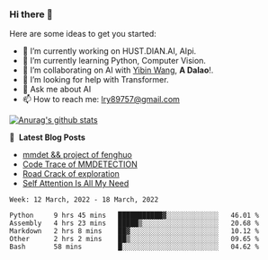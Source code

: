 ### Hi there 👋

<!--
**LRY89757/LRY89757** is a ✨ _special_ ✨ repository because its `README.md` (this file) appears on your GitHub profile.
-->
Here are some ideas to get you started:

- 🔭 I’m currently working on HUST.DIAN.AI, AIpi.
- 🌱 I’m currently learning Python, Computer Vision.
- 👯 I’m collaborating on AI with [Yibin Wang](https://github.com/flyleeee), **A Dalao**!.
- 🤔 I’m looking for help with Transformer.
- 💬 Ask me about AI
- 📫 How to reach me: lry89757@gmail.com
<!-- - 😄 Pronouns: ... -->
<!-- - ⚡ Fun fact: ... -->

[![Anurag's github stats](https://github-readme-stats.vercel.app/api?username=LRY89757)](https://github.com/anuraghazra/github-readme-stats)

📕 &nbsp;**Latest Blog Posts**
<!-- BLOG-POST-LIST:START -->
- [mmdet && project of fenghuo](https://lry89757.github.io/2021/11/09/mmdet-project-of-fenghuo/)
- [Code Trace of MMDETECTION](https://lry89757.github.io/2021/10/16/code-trace-of-mmdetection/)
- [Road Crack of exploration](https://lry89757.github.io/2021/10/04/lu-mian-lie-feng-shu-ju-ji-diao-yan/)
- [Self Attention Is All My Need](https://lry89757.github.io/2021/10/13/self-attention-is-all-my-need/)
<!-- - [God Mode in browsers: document.designMode = "on"](https://dev.to/gautamkrishnar/god-mode-in-browsers-document-designmode-on-2pmo) -->
<!-- BLOG-POST-LIST:END -->

<!--START_SECTION:waka-->
```text
Week: 12 March, 2022 - 18 March, 2022

Python     9 hrs 45 mins   ███████████▓░░░░░░░░░░░░░   46.01 % 
Assembly   4 hrs 23 mins   █████▒░░░░░░░░░░░░░░░░░░░   20.68 % 
Markdown   2 hrs 8 mins    ██▓░░░░░░░░░░░░░░░░░░░░░░   10.12 % 
Other      2 hrs 2 mins    ██▒░░░░░░░░░░░░░░░░░░░░░░   09.65 % 
Bash       58 mins         █░░░░░░░░░░░░░░░░░░░░░░░░   04.62 % 
```
<!--END_SECTION:waka-->

